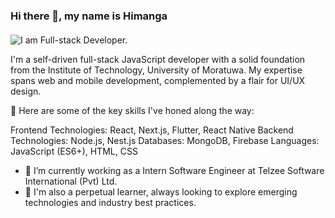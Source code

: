 ### Hi there 👋, my name is Himanga
####
![I am Full-stack Developer.](https://media-exp1.licdn.com/dms/image/D5616AQGW0wUS6VgpbQ/profile-displaybackgroundimage-shrink_350_1400/0/1666189679896?e=1671667200&v=beta&t=vke63I7mhZ6joDs-YpcnezebbiTXmURfRt7FLbufVEk)

I'm a self-driven full-stack JavaScript developer with a solid foundation from the Institute of Technology, University of Moratuwa. My expertise spans web and mobile development, complemented by a flair for UI/UX design.

🚀 Here are some of the key skills I've honed along the way:

Frontend Technologies: React, Next.js, Flutter, React Native
Backend Technologies: Node.js, Nest.js
Databases: MongoDB, Firebase
Languages: JavaScript (ES6+), HTML, CSS

- 🔭 I’m currently working as a Intern Software Engineer at Telzee Software International (Pvt) Ltd. 
- 🌱 I'm also a perpetual learner, always looking to explore emerging technologies and industry best practices.

  


